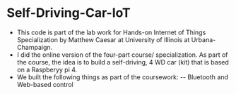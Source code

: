 # Self-Driving-Car-IoT

- This code is part of the lab work for Hands-on Internet of Things Specialization by Matthew Caesar at University of Illinois at Urbana-Champaign. 
- I did the online version of the four-part course/ specialization. As part of the course, the idea is to build a self-driving, 4 WD car (kit) that is based on a Raspberyy pi 4.
- We built the following things as part of the coursework:
-- Bluetooth and Web-based control 
